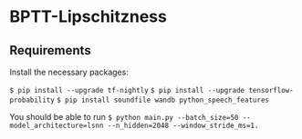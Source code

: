 # BPTT-Lipschitzness

## Requirements

Install the necessary packages:

`$ pip install --upgrade tf-nightly`
`$ pip install --upgrade tensorflow-probability`
`$ pip install soundfile wandb python_speech_features`

You should be able to run
`$ python main.py --batch_size=50 --model_architecture=lsnn --n_hidden=2048 --window_stride_ms=1.`

